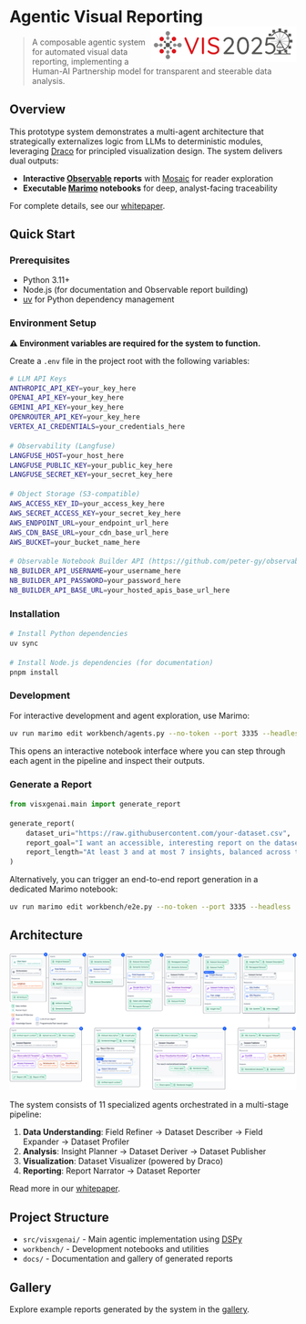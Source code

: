 # Agentic Visual Reporting <img src="/docs/public/assets/vis-logo-light.svg" align="right" alt="IEEE VIS 25 Logo" width="256"/>

> A composable agentic system for automated visual data reporting, implementing a Human-AI Partnership model for transparent and steerable data analysis.

## Overview

This prototype system demonstrates a multi-agent architecture that strategically externalizes logic from LLMs to deterministic modules, leveraging [Draco](https://github.com/cmudig/draco2) for principled visualization design. The system delivers dual outputs:

- **Interactive [Observable](https://github.com/observablehq/notebook-kit) reports** with [Mosaic](https://github.com/uwdata/mosaic) for reader exploration
- **Executable [Marimo](https://marimo.io/) notebooks** for deep, analyst-facing traceability

For complete details, see our [whitepaper](docs/public/assets/paper.pdf).

## Quick Start

### Prerequisites

- Python 3.11+
- Node.js (for documentation and Observable report building)
- [uv](https://github.com/astral-sh/uv) for Python dependency management

### Environment Setup

**⚠️ Environment variables are required for the system to function.**

Create a `.env` file in the project root with the following variables:

```bash
# LLM API Keys
ANTHROPIC_API_KEY=your_key_here
OPENAI_API_KEY=your_key_here
GEMINI_API_KEY=your_key_here
OPENROUTER_API_KEY=your_key_here
VERTEX_AI_CREDENTIALS=your_credentials_here

# Observability (Langfuse)
LANGFUSE_HOST=your_host_here
LANGFUSE_PUBLIC_KEY=your_public_key_here
LANGFUSE_SECRET_KEY=your_secret_key_here

# Object Storage (S3-compatible)
AWS_ACCESS_KEY_ID=your_access_key_here
AWS_SECRET_ACCESS_KEY=your_secret_key_here
AWS_ENDPOINT_URL=your_endpoint_url_here
AWS_CDN_BASE_URL=your_cdn_base_url_here
AWS_BUCKET=your_bucket_name_here

# Observable Notebook Builder API (https://github.com/peter-gy/observable-notebook-builder)
NB_BUILDER_API_USERNAME=your_username_here
NB_BUILDER_API_PASSWORD=your_password_here
NB_BUILDER_API_BASE_URL=your_hosted_apis_base_url_here
```

### Installation

```bash
# Install Python dependencies
uv sync

# Install Node.js dependencies (for documentation)
pnpm install
```

### Development

For interactive development and agent exploration, use Marimo:

```bash
uv run marimo edit workbench/agents.py --no-token --port 3335 --headless
```

This opens an interactive notebook interface where you can step through each agent in the pipeline and inspect their outputs.

### Generate a Report

```python
from visxgenai.main import generate_report

generate_report(
    dataset_uri="https://raw.githubusercontent.com/your-dataset.csv",
    report_goal="I want an accessible, interesting report on the dataset.",
    report_length="At least 3 and at most 7 insights, balanced across types"
)
```

Alternatively, you can trigger an end-to-end report generation in a dedicated Marimo notebook:

```bash
uv run marimo edit workbench/e2e.py --no-token --port 3335 --headless
```

## Architecture

![System Architecture](docs/public/assets/teaser.svg)

The system consists of 11 specialized agents orchestrated in a multi-stage pipeline:

1. **Data Understanding**: Field Refiner → Dataset Describer → Field Expander → Dataset Profiler
2. **Analysis**: Insight Planner → Dataset Deriver → Dataset Publisher
3. **Visualization**: Dataset Visualizer (powered by Draco)
4. **Reporting**: Report Narrator → Dataset Reporter

Read more in our [whitepaper](docs/public/assets/paper.pdf).

## Project Structure

- `src/visxgenai/` - Main agentic implementation using [DSPy](https://dspy.ai/)
- `workbench/` - Development notebooks and utilities
- `docs/` - Documentation and gallery of generated reports

## Gallery

Explore example reports generated by the system in the [gallery](https://peter-gy.github.io/VISxGenAI-2025/gallery/).
